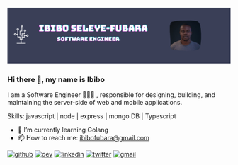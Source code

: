 ![software engineer](https://github.com/ibdaye/ibdaye/blob/master/ibibo%20.png)
### Hi there 👋, my name is Ibibo
I am a Software Engineer 👨🏾‍💻 , responsible for designing, building, and maintaining the server-side of web and mobile applications. 

Skills: javascript | node | express | mongo DB | Typescript

- 🌱 I’m currently learning Golang 
- 📫 How to reach me: ibibofubara@gmail.com 


[<img src='https://cdn.jsdelivr.net/npm/simple-icons@3.0.1/icons/github.svg' alt='github' height='40'>](https://github.com/ibdaye)  [<img src='https://cdn.jsdelivr.net/npm/simple-icons@3.0.1/icons/hashnode.svg' alt='dev' height='30'>](https://hashnode.com/ib_daye)  [<img src='https://cdn.jsdelivr.net/npm/simple-icons@3.0.1/icons/linkedin.svg' alt='linkedin' height='30'>](https://www.linkedin.com/in/ibiboseleyefubara/)  [<img src='https://cdn.jsdelivr.net/npm/simple-icons@3.0.1/icons/twitter.svg' alt='twitter' height='30'>](https://twitter.com/ib_daye)  [<img src='https://cdn.jsdelivr.net/npm/simple-icons@3.0.1/icons/gmail.svg' alt='gmail' height='30'>](mailto:ibibofubara@gmail.com)  

